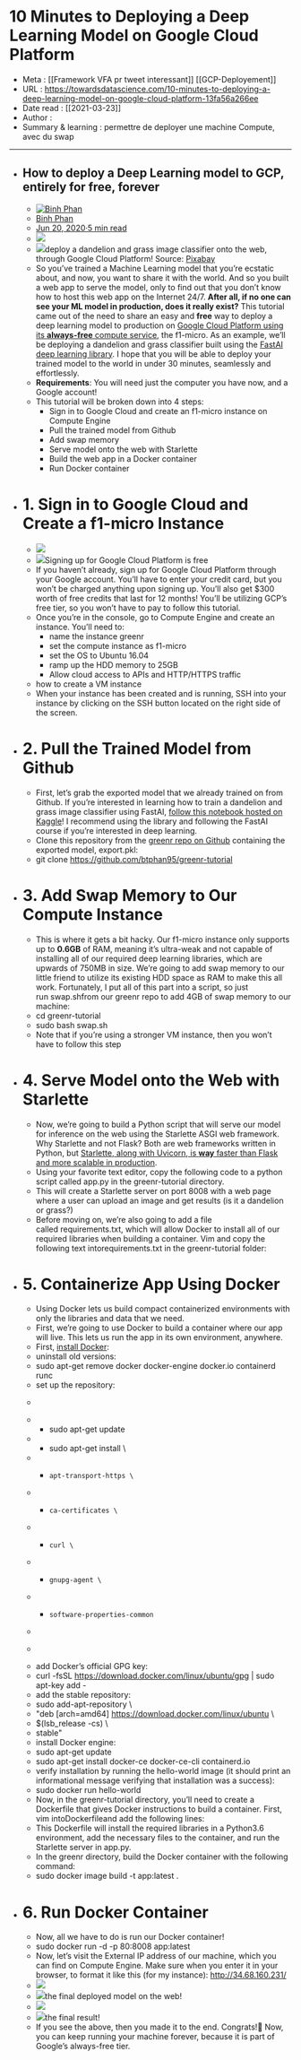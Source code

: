 # 10 Minutes to Deploying a Deep Learning Model on Google Cloud Platform
- Meta :  [[Framework VFA pr tweet interessant]]   [[GCP-Deployement]]
- URL :  https://towardsdatascience.com/10-minutes-to-deploying-a-deep-learning-model-on-google-cloud-platform-13fa56a266ee
- Date read : [[2021-03-23]]
- Author : 
- Summary & learning : permettre de deployer une machine Compute, avec du swap 

- ------------------------------------------------ 

- ## How to deploy a Deep Learning model to GCP, entirely for free, forever
    - [![Binh Phan](https://miro.medium.com/fit/c/56/56/2*tUP5xJE75yEm_bY31klAEQ.jpeg)](https://medium.com/@btphan95?source=post_page-----13fa56a266ee--------------------------------)
    - [Binh Phan](https://medium.com/@btphan95?source=post_page-----13fa56a266ee--------------------------------)
    - [Jun 20, 2020·5 min read](https://towardsdatascience.com/10-minutes-to-deploying-a-deep-learning-model-on-google-cloud-platform-13fa56a266ee?source=post_page-----13fa56a266ee--------------------------------)
    - ![](https://miro.medium.com/max/60/1*iLM7XiIsqbvuoxCTeWA4dQ.jpeg?q=20)
    - ![](https://miro.medium.com/max/640/1*iLM7XiIsqbvuoxCTeWA4dQ.jpeg)deploy a dandelion and grass image classifier onto the web, through Google Cloud Platform! Source: [Pixabay](https://pixabay.com/photos/dandelion-sky-flower-nature-seeds-463928/)
    - So you’ve trained a Machine Learning model that you’re ecstatic about, and now, you want to share it with the world. And so you built a web app to serve the model, only to find out that you don’t know how to host this web app on the Internet 24/7. __After all, if no one can see your ML model in production, does it really exist?__ This tutorial came out of the need to share an easy and **free** way to deploy a deep learning model to production on [Google Cloud Platform using its __always-free__ compute service](https://cloud.google.com/free), the f1-micro. As an example, we’ll be deploying a dandelion and grass classifier built using the [FastAI deep learning library](https://github.com/fastai/fastai). I hope that you will be able to deploy your trained model to the world in under 30 minutes, seamlessly and effortlessly.
    - **Requirements**: You will need just the computer you have now, and a Google account!
    - This tutorial will be broken down into 4 steps:
        - Sign in to Google Cloud and create an f1-micro instance on Compute Engine
        - Pull the trained model from Github
        - Add swap memory
        - Serve model onto the web with Starlette
        - Build the web app in a Docker container
        - Run Docker container
- # 1. Sign in to Google Cloud and Create a f1-micro Instance
    - ![](https://miro.medium.com/max/60/1*Xc1DvIz4TQqX9QouYe5OWg.png?q=20)
    - ![](https://miro.medium.com/max/515/1*Xc1DvIz4TQqX9QouYe5OWg.png)Signing up for Google Cloud Platform is free
    - If you haven’t already, sign up for Google Cloud Platform through your Google account. You’ll have to enter your credit card, but you won’t be charged anything upon signing up. You’ll also get $300 worth of free credits that last for 12 months! You’ll be utilizing GCP’s free tier, so you won’t have to pay to follow this tutorial.
    - Once you’re in the console, go to Compute Engine and create an instance. You’ll need to:
        - name the instance greenr
        - set the compute instance as f1-micro
        - set the OS to Ubuntu 16.04
        - ramp up the HDD memory to 25GB
        - Allow cloud access to APIs and HTTP/HTTPS traffic
    - how to create a VM instance
    - When your instance has been created and is running, SSH into your instance by clicking on the SSH button located on the right side of the screen.
- # 2. Pull the Trained Model from Github
    - First, let’s grab the exported model that we already trained on from Github. If you’re interested in learning how to train a dandelion and grass image classifier using FastAI, [follow this notebook hosted on Kaggle](https://www.kaggle.com/btphan/greenr-an-image-classifier-in-fastai?scriptVersionId=33945487)! I recommend using the library and following the FastAI course if you’re interested in deep learning.
    - Clone this repository from the [greenr repo on Github](https://github.com/btphan95/greenr) containing the exported model, export.pkl:
    - git clone https://github.com/btphan95/greenr-tutorial
- # 3. Add Swap Memory to Our Compute Instance
    - This is where it gets a bit hacky. Our f1-micro instance only supports up to __0.6GB__ of RAM, meaning it’s ultra-weak and not capable of installing all of our required deep learning libraries, which are upwards of 750MB in size. We’re going to add swap memory to our little friend to utilize its existing HDD space as RAM to make this all work. Fortunately, I put all of this part into a script, so just run swap.shfrom our greenr repo to add 4GB of swap memory to our machine:
    - cd greenr-tutorial
    - sudo bash swap.sh
    - Note that if you’re using a stronger VM instance, then you won’t have to follow this step
- # 4. Serve Model onto the Web with Starlette
    - Now, we’re going to build a Python script that will serve our model for inference on the web using the Starlette ASGI web framework. Why Starlette and not Flask? Both are web frameworks written in Python, but [Starlette, along with Uvicorn, is __way__ faster than Flask and more scalable in production](https://www.techempower.com/benchmarks/[[section]]=data-r17&hw=ph&test=fortune&l=zijzen-1).
    - Using your favorite text editor, copy the following code to a python script called app.py in the greenr-tutorial directory.
    - This will create a Starlette server on port 8008 with a web page where a user can upload an image and get results (is it a dandelion or grass?)
    - Before moving on, we’re also going to add a file called requirements.txt, which will allow Docker to install all of our required libraries when building a container. Vim and copy the following text intorequirements.txt in the greenr-tutorial folder:
- # 5. Containerize App Using Docker
    - Using Docker lets us build compact containerized environments with only the libraries and data that we need.
    - First, we’re going to use Docker to build a container where our app will live. This lets us run the app in its own environment, anywhere.
    - First, [install Docker](https://docs.docker.com/engine/install/ubuntu/):
    - uninstall old versions:
    - sudo apt-get remove docker docker-engine docker.io containerd runc
    - set up the repository:
    - ```javascript
    - - sudo apt-get update
    - - sudo apt-get install \
    - -     apt-transport-https \
    - -     ca-certificates \
    - -     curl \
    - -     gnupg-agent \
    - -     software-properties-common
    - 
    - ```

    - add Docker’s official GPG key:
    - curl -fsSL https://download.docker.com/linux/ubuntu/gpg | sudo apt-key add -
    - add the stable repository:
    - sudo add-apt-repository \
    -    "deb [arch=amd64] https://download.docker.com/linux/ubuntu \
    -    $(lsb_release -cs) \
    -    stable"
    - install Docker engine:
    - sudo apt-get update
    - sudo apt-get install docker-ce docker-ce-cli containerd.io
    - verify installation by running the hello-world image (it should print an informational message verifying that installation was a success):
    - sudo docker run hello-world
    - Now, in the greenr-tutorial directory, you’ll need to create a Dockerfile that gives Docker instructions to build a container. First, vim intoDockerfileand add the following lines:
    - This Dockerfile will install the required libraries in a Python3.6 environment, add the necessary files to the container, and run the Starlette server in app.py.
    - In the greenr directory, build the Docker container with the following command:
    - sudo docker image build -t app:latest .
- # 6. Run Docker Container
    - Now, all we have to do is run our Docker container!
    - sudo docker run -d -p 80:8008 app:latest
    - Now, let’s visit the External IP address of our machine, which you can find on Compute Engine. Make sure when you enter it in your browser, to format it like this (for my instance): http://34.68.160.231/
    - ![](https://miro.medium.com/max/50/1*Pyij17XF6T5CPB2tykbi_g.png?q=20)
    - ![](https://miro.medium.com/max/482/1*Pyij17XF6T5CPB2tykbi_g.png)the final deployed model on the web!
    - ![](https://miro.medium.com/max/60/1*FUMt6eC-8kOsbs0fSf6NIg.png?q=20)
    - ![](https://miro.medium.com/max/723/1*FUMt6eC-8kOsbs0fSf6NIg.png)the final result!
    - If you see the above, then you made it to the end. Congrats!🎉 Now, you can keep running your machine forever, because it is part of Google’s always-free tier.